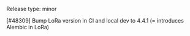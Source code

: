 Release type: minor

[#48309] Bump LoRa version in CI and local dev to 4.4.1 (= introduces Alembic in LoRa)
